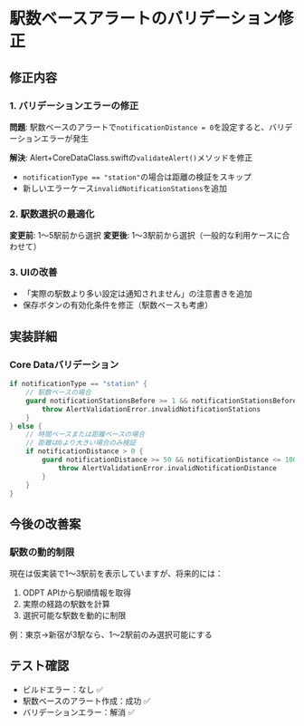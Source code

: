 # 駅数ベースアラートのバリデーション修正

## 修正内容

### 1. バリデーションエラーの修正
**問題**: 駅数ベースのアラートで`notificationDistance = 0`を設定すると、バリデーションエラーが発生

**解決**: Alert+CoreDataClass.swiftの`validateAlert()`メソッドを修正
- `notificationType == "station"`の場合は距離の検証をスキップ
- 新しいエラーケース`invalidNotificationStations`を追加

### 2. 駅数選択の最適化
**変更前**: 1〜5駅前から選択
**変更後**: 1〜3駅前から選択（一般的な利用ケースに合わせて）

### 3. UIの改善
- 「実際の駅数より多い設定は通知されません」の注意書きを追加
- 保存ボタンの有効化条件を修正（駅数ベースも考慮）

## 実装詳細

### Core Dataバリデーション
```swift
if notificationType == "station" {
    // 駅数ベースの場合
    guard notificationStationsBefore >= 1 && notificationStationsBefore <= 10 else {
        throw AlertValidationError.invalidNotificationStations
    }
} else {
    // 時間ベースまたは距離ベースの場合
    // 距離は0より大きい場合のみ検証
    if notificationDistance > 0 {
        guard notificationDistance >= 50 && notificationDistance <= 10000 else {
            throw AlertValidationError.invalidNotificationDistance
        }
    }
}
```

## 今後の改善案

### 駅数の動的制限
現在は仮実装で1〜3駅前を表示していますが、将来的には：
1. ODPT APIから駅順情報を取得
2. 実際の経路の駅数を計算
3. 選択可能な駅数を動的に制限

例：東京→新宿が3駅なら、1〜2駅前のみ選択可能にする

## テスト確認
- ビルドエラー：なし ✅
- 駅数ベースのアラート作成：成功 ✅
- バリデーションエラー：解消 ✅